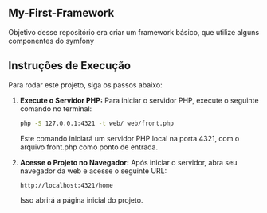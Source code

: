 ## My-First-Framework
Objetivo desse repositório era criar um framework básico,  que utilize alguns componentes do symfony

## Instruções de Execução

Para rodar este projeto, siga os passos abaixo:

1. **Execute o Servidor PHP:**
   Para iniciar o servidor PHP, execute o seguinte comando no terminal:
   ```bash
   php -S 127.0.0.1:4321 -t web/ web/front.php
   ``` 
   Este comando iniciará um servidor PHP local na porta 4321, com o arquivo front.php como ponto de entrada.

2. **Acesse o Projeto no Navegador:**
   Após iniciar o servidor, abra seu navegador da web e acesse o seguinte URL:
   ```bash
   http://localhost:4321/home
   ```
   Isso abrirá a página inicial do projeto.


